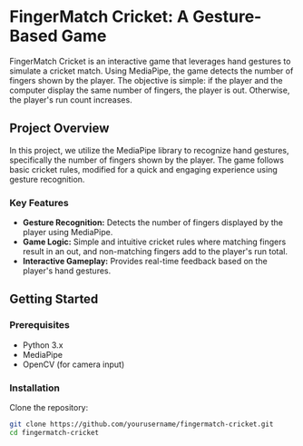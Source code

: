# FingerMatch Cricket: A Gesture-Based Game

FingerMatch Cricket is an interactive game that leverages hand gestures to simulate a cricket match. Using MediaPipe, the game detects the number of fingers shown by the player. The objective is simple: if the player and the computer display the same number of fingers, the player is out. Otherwise, the player's run count increases.

## Project Overview

In this project, we utilize the MediaPipe library to recognize hand gestures, specifically the number of fingers shown by the player. The game follows basic cricket rules, modified for a quick and engaging experience using gesture recognition.

### Key Features
- **Gesture Recognition:** Detects the number of fingers displayed by the player using MediaPipe.
- **Game Logic:** Simple and intuitive cricket rules where matching fingers result in an out, and non-matching fingers add to the player's run total.
- **Interactive Gameplay:** Provides real-time feedback based on the player's hand gestures.

## Getting Started

### Prerequisites
- Python 3.x
- MediaPipe
- OpenCV (for camera input)

### Installation
Clone the repository:
```bash
git clone https://github.com/yourusername/fingermatch-cricket.git
cd fingermatch-cricket
